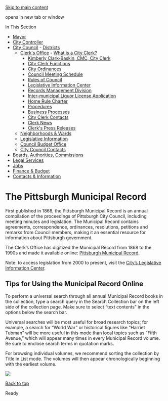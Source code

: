 [Skip to main content](https://www.pittsburghpa.gov/City-Government/City-Council/Clerks-Office/Legislative-Information-Center/Municipal-Record#main-content)

opens in new tab or window

In This Section

- [Mayor](https://www.pittsburghpa.gov/City-Government/Mayor)
- [City Controller](https://www.pittsburghpa.gov/City-Government/City-Controllers-Office)
- [City Council](https://www.pittsburghpa.gov/City-Government/City-Council)  - [Districts](https://www.pittsburghpa.gov/City-Government/City-Council/Districts)
  - [Clerk's Office](https://www.pittsburghpa.gov/City-Government/City-Council/Clerks-Office)    - [What is a City Clerk?](https://www.pittsburghpa.gov/City-Government/City-Council/Clerks-Office/What-is-a-City-Clerk)
    - [Kimberly Clark-Baskin, CMC, City Clerk](https://www.pittsburghpa.gov/City-Government/City-Council/Clerks-Office/Kimberly-D.-Clark-Baskin)
    - [City Clerk Functions](https://www.pittsburghpa.gov/City-Government/City-Council/Clerks-Office/City-Clerk-Functions)
    - [City Ordinances](https://www.pittsburghpa.gov/City-Government/City-Council/Clerks-Office/City-Ordinances)
    - [Council Meeting Schedule](https://www.pittsburghpa.gov/City-Government/City-Council/Clerks-Office/Council-Meeting-Schedule)
    - [Rules of Council](https://www.pittsburghpa.gov/City-Government/City-Council/Clerks-Office/Rules-of-Council)
    - [Legislative Information Center](https://www.pittsburghpa.gov/City-Government/City-Council/Clerks-Office/Legislative-Information-Center)
    - [Records Management Division](https://www.pittsburghpa.gov/City-Government/City-Council/Clerks-Office/Records-Management-Division)
    - [Inter-municipal Liquor License Application](https://www.pittsburghpa.gov/City-Government/City-Council/Clerks-Office/Inter-municipal-Liquor-License-Application)
    - [Home Rule Charter](https://www.pittsburghpa.gov/City-Government/City-Council/Clerks-Office/Home-Rule-Charter)
    - [Procedures](https://www.pittsburghpa.gov/City-Government/City-Council/Clerks-Office/Procedures)
    - [Business Processes](https://www.pittsburghpa.gov/City-Government/City-Council/Clerks-Office/Business-Processes)
    - [City Clerk Contacts](https://www.pittsburghpa.gov/City-Government/City-Council/Clerks-Office/City-Clerk-Contacts)
    - [Clerk News](https://www.pittsburghpa.gov/City-Government/City-Council/Clerks-Office/Clerk-News)
    - [Clerk's Press Releases](https://www.pittsburghpa.gov/City-Government/City-Council/Clerks-Office/Clerks-Press-Releases)
  - [Neighborhoods & Wards](https://www.pittsburghpa.gov/City-Government/City-Council/Neighborhoods-Wards)
  - [Legislative Information](https://www.pittsburghpa.gov/City-Government/City-Council/Legislative-Information)
  - [Council Budget Office](https://www.pittsburghpa.gov/City-Government/City-Council/Council-Budget-Office)
  - [City Council Contacts](https://www.pittsburghpa.gov/City-Government/City-Council/Council-Contacts)
- [Boards, Authorities, Commissions](https://www.pittsburghpa.gov/City-Government/Boards-Authorities-Commissions)
- [Legal Services](https://www.pittsburghpa.gov/City-Government/Legal-Services)
- [Jobs](https://www.pittsburghpa.gov/City-Government/Jobs)
- [Finance & Budget](https://www.pittsburghpa.gov/City-Government/Finance-Budget)
- [Contacts & Information](https://www.pittsburghpa.gov/City-Government/Contacts-Information)

# The Pittsburgh Municipal Record

First published in 1868, the Pittsburgh Municipal Record is an annual compilation of the proceedings of Pittsburgh City Council, including meeting minutes and legislation. The Municipal Record contains agreements, correspondence, ordinances, resolutions, petitions and remarks from Council members, making it an essential resource for information about Pittsburgh government.

The Clerk’s Office has digitized the Municipal Record from 1868 to the 1990s and made it available online: [Pittsburgh Municipal Record](https://archive.org/details/pittsburgh-municipal-record?sort=title).

Note: to access legislation from 2000 to present, visit the [City’s Legislative Information Center](https://www.pittsburghpa.gov/City-Government/City-Council/Clerks-Office/Legislative-Information-Center).

## Tips for Using the Municipal Record Online

To perform a universal search through all annual Municipal Record books in the collection, type a search query in the Search Collection bar on the left side of the collection page. Make sure to select “text contents” in the options below the search bar.

Universal searches will be most useful for broad research topics; for example, a search for “World War” or historical figures like “Harriet Tubman” will be more useful in this mode than local topics such as “Fifth Avenue,” which will appear many times in every Municipal Record volume. Be sure to enclose search terms in quotation marks.

For browsing individual volumes, we recommend sorting the collection by Title in List mode. The volumes will then appear chronologically beginning with the earliest volume.

![](https://www.pittsburghpa.gov/files/assets/city/v/1/clerk/images/11920_municipal-record-page.jpg)

[Back to top](https://www.pittsburghpa.gov/City-Government/City-Council/Clerks-Office/Legislative-Information-Center/Municipal-Record#body-top)

Ready

